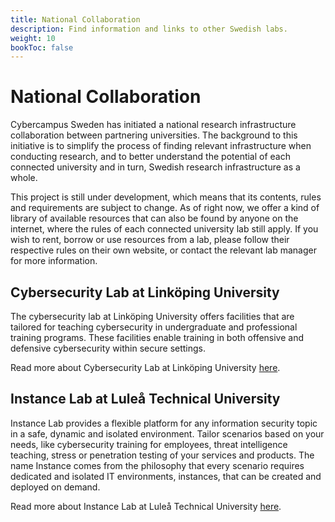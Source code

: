 ```yaml
---
title: National Collaboration 
description: Find information and links to other Swedish labs. 
weight: 10
bookToc: false
---
```


# National Collaboration

Cybercampus Sweden has initiated a national research infrastructure collaboration between partnering universities. The background to this initiative is to simplify the process of finding relevant infrastructure when conducting research, and to better understand the potential of each connected university and in turn, Swedish research infrastructure as a whole. 

This project is still under development, which means that its contents, rules and requirements are subject to change. As of right now, we offer a kind of library of available resources that can also be found by anyone on the internet, where the rules of each connected university lab still apply. If you wish to rent, borrow or use resources from a lab, please follow their respective rules on their own website, or contact the relevant lab manager for more information.


## Cybersecurity Lab at Linköping University

The cybersecurity lab at Linköping University offers facilities that are tailored for teaching cybersecurity in undergraduate and professional training programs. These facilities enable training in both offensive and defensive cybersecurity within secure settings.

Read more about Cybersecurity Lab at Linköping University [here](https://liu.se/en/research/cybersecurity/cyberlab).


## Instance Lab at Luleå Technical University

Instance Lab provides a flexible platform for any information security topic in a safe, dynamic and isolated environment. Tailor scenarios based on your needs, like cybersecurity training for employees, threat intelligence teaching, stress or penetration testing of your services and products. The name Instance comes from the philosophy that every scenario requires dedicated and isolated IT environments, instances, that can be created and deployed on demand.

Read more about Instance Lab at Luleå Technical University [here](https://www.ltu.se/forskning/centrumbildningar-och-samarbeten/centrum-for-sakerhet-i-samhalle-och-kritiska-infrastrukturer/laboratorier-och-utrustning/instance-lab).

